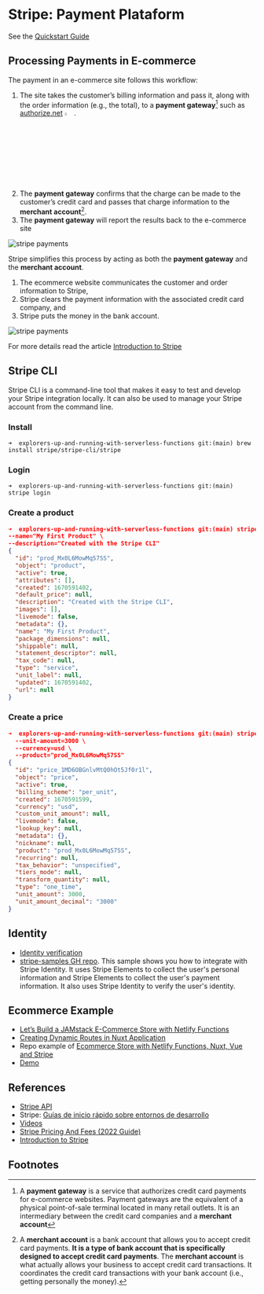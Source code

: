 # Stripe: Payment Plataform

See the [Quickstart Guide](https://stripe.com/docs/development/quickstart?lang=node)  

##  Processing Payments in E-commerce

The payment in an e-commerce site follows this workflow: 

1. The site takes the customer’s billing information and pass it, along with the order information (e.g., the total), to a **payment gateway**[^payment-gateway] such as [authorize.net](authorize.net) <img src="https://previews.123rf.com/images/nerthuz/nerthuz1609/nerthuz160900099/64887529-point-of-sale-terminal.jpg" width="4%"/>.  
2. The **payment gateway** confirms that the charge can be made to the customer’s credit card and passes that charge information to the **merchant account**[^merchant-account]. 
3. The **payment gateway** will report the results back to the e-commerce site 

![stripe payments](/images/stripe_payments1.png)

Stripe simplifies this process by acting as both the **payment gateway** and the **merchant account**. 

1. The ecommerce website communicates the customer and order information to Stripe, 
2. Stripe clears the payment information with the associated credit card company, and 
3. Stripe puts the money in the bank account. 

![stripe payments](/images/stripe_payments2.png)

For more details read the article 
[Introduction to Stripe](https://larryullman.com/2012/10/10/introduction-to-stripe/)

## Stripe CLI

Stripe CLI is a command-line tool that makes it easy to test and develop your Stripe integration locally. It can also be used to manage your Stripe account from the command line.

### Install

```
➜  explorers-up-and-running-with-serverless-functions git:(main) brew install stripe/stripe-cli/stripe
``` 

### Login

```
➜  explorers-up-and-running-with-serverless-functions git:(main) stripe login
```

### Create a product

```json
➜  explorers-up-and-running-with-serverless-functions git:(main) stripe products create \
--name="My First Product" \
--description="Created with the Stripe CLI"
{
  "id": "prod_Mx0L6MowMq57SS",
  "object": "product",
  "active": true,
  "attributes": [],
  "created": 1670591402,
  "default_price": null,
  "description": "Created with the Stripe CLI",
  "images": [],
  "livemode": false,
  "metadata": {},
  "name": "My First Product",
  "package_dimensions": null,
  "shippable": null,
  "statement_descriptor": null,
  "tax_code": null,
  "type": "service",
  "unit_label": null,
  "updated": 1670591402,
  "url": null
}
```

### Create a price

```json
➜  explorers-up-and-running-with-serverless-functions git:(main) stripe prices create \
  --unit-amount=3000 \
  --currency=usd \
  --product="prod_Mx0L6MowMq57SS"
{
  "id": "price_1MD6OBGnlvMtQ0hOt5Jf0r1l",
  "object": "price",
  "active": true,
  "billing_scheme": "per_unit",
  "created": 1670591599,
  "currency": "usd",
  "custom_unit_amount": null,
  "livemode": false,
  "lookup_key": null,
  "metadata": {},
  "nickname": null,
  "product": "prod_Mx0L6MowMq57SS",
  "recurring": null,
  "tax_behavior": "unspecified",
  "tiers_mode": null,
  "transform_quantity": null,
  "type": "one_time",
  "unit_amount": 3000,
  "unit_amount_decimal": "3000"
}
```

## Identity 

* [Identity verification](https://stripe.com/docs/samples/identity/modal)
* [stripe-samples GH repo](https://github.com/stripe-samples/identity). This sample shows you how to integrate with Stripe Identity. It uses Stripe Elements to collect the user's personal information and Stripe Elements to collect the user's payment information. It also uses Stripe Identity to verify the user's identity.
  
## Ecommerce Example

* [Let’s Build a JAMstack E-Commerce Store with Netlify Functions](https://css-tricks.com/lets-build-a-jamstack-e-commerce-store-with-netlify-functions/)
* [Creating Dynamic Routes in Nuxt Application](https://css-tricks.com/creating-dynamic-routes-in-a-nuxt-application/)
* Repo example of [Ecommerce Store with Netlify Functions, Nuxt, Vue and Stripe](https://github.com/sdras/ecommerce-netlify)
* [Demo](https://ecommerce-netlify.netlify.app/)


## References

* [Stripe API](https://stripe.com/docs/api)
* Stripe: [Guías de inicio rápido sobre entornos de desarrollo](https://stripe.com/docs/development/quickstart?lang=node)
* [Videos](https://stripe.com/docs/videos/developer-foundations)
* [Stripe Pricing And Fees (2022 Guide)](https://www.forbes.com/advisor/business/services/stripe-pricing-fees/)
* [Introduction to Stripe](https://larryullman.com/2012/10/10/introduction-to-stripe/)

## Footnotes

[^payment-gateway]: A **payment gateway** is a service that authorizes credit card payments for e-commerce websites. Payment gateways are the equivalent of a physical point-of-sale terminal located in many retail outlets. It is an intermediary between the credit card companies and a **merchant account** 

[^merchant-account]: A **merchant account** is a bank account that allows you to accept credit card payments. **It is a type of bank account that is specifically designed to accept credit card payments**. The **merchant account** is what actually allows your business to accept credit card transactions. It coordinates the credit card transactions with your bank account (i.e., getting personally the money).

